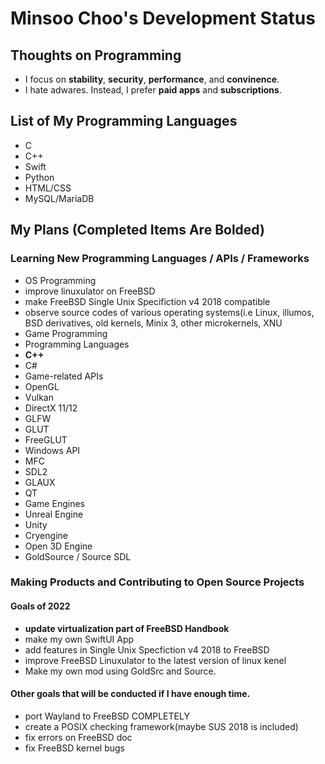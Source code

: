 # Minsoo Choo's Development Status

## Thoughts on Programming
 - I focus on **stability**, **security**, **performance**, and **convinence**.
 - I hate adwares. Instead, I prefer **paid apps** and **subscriptions**.

## List of My Programming Languages

- C
- C++
- Swift
- Python
- HTML/CSS
- MySQL/MariaDB

## My Plans (Completed Items Are Bolded)
### Learning New Programming Languages / APIs / Frameworks

 - OS Programming
  - improve linuxulator on FreeBSD
  - make FreeBSD Single Unix Specifiction v4 2018 compatible
  - observe source codes of various operating systems(i.e Linux, illumos, BSD derivatives, old kernels, Minix 3, other microkernels, XNU
 - Game Programming
  - Programming Languages
   - **C++**
   - C#
  - Game-related APIs
   - OpenGL
   - Vulkan
   - DirectX 11/12
   - GLFW
   - GLUT
   - FreeGLUT
   - Windows API
   - MFC
   - SDL2
   - GLAUX
   - QT
  - Game Engines
   - Unreal Engine
   - Unity
   - Cryengine
   - Open 3D Engine
   - GoldSource / Source SDL

### Making Products and Contributing to Open Source Projects

#### Goals of 2022
- **update virtualization part of FreeBSD Handbook**
- make my own SwiftUI App
- add features in Single Unix Specfiction v4 2018 to FreeBSD
- improve FreeBSD Linuxulator to the latest version of linux kenel
- Make my own mod using GoldSrc and Source.

#### Other goals that will be conducted if I have enough time.
- port Wayland to FreeBSD COMPLETELY
- create a POSIX checking framework(maybe SUS 2018 is included)
- fix errors on FreeBSD doc
- fix FreeBSD kernel bugs
